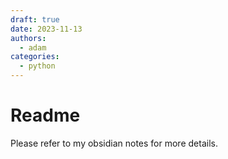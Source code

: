 ```yaml
---
draft: true
date: 2023-11-13
authors:
  - adam
categories:
  - python
---
```


# Readme

Please refer to my obsidian notes for more details.

